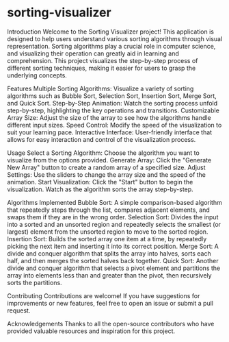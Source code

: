 # sorting-visualizer
Introduction
Welcome to the Sorting Visualizer project! This application is designed to help users understand various sorting algorithms through visual representation. Sorting algorithms play a crucial role in computer science, and visualizing their operation can greatly aid in learning and comprehension. This project visualizes the step-by-step process of different sorting techniques, making it easier for users to grasp the underlying concepts.

Features
Multiple Sorting Algorithms: Visualize a variety of sorting algorithms such as Bubble Sort, Selection Sort, Insertion Sort, Merge Sort, and Quick Sort.
Step-by-Step Animation: Watch the sorting process unfold step-by-step, highlighting the key operations and transitions.
Customizable Array Size: Adjust the size of the array to see how the algorithms handle different input sizes.
Speed Control: Modify the speed of the visualization to suit your learning pace.
Interactive Interface: User-friendly interface that allows for easy interaction and control of the visualization process.

Usage
Select a Sorting Algorithm: Choose the algorithm you want to visualize from the options provided.
Generate Array: Click the "Generate New Array" button to create a random array of a specified size.
Adjust Settings: Use the sliders to change the array size and the speed of the animation.
Start Visualization: Click the "Start" button to begin the visualization. Watch as the algorithm sorts the array step-by-step.

Algorithms Implemented
Bubble Sort: A simple comparison-based algorithm that repeatedly steps through the list, compares adjacent elements, and swaps them if they are in the wrong order.
Selection Sort: Divides the input into a sorted and an unsorted region and repeatedly selects the smallest (or largest) element from the unsorted region to move to the sorted region.
Insertion Sort: Builds the sorted array one item at a time, by repeatedly picking the next item and inserting it into its correct position.
Merge Sort: A divide and conquer algorithm that splits the array into halves, sorts each half, and then merges the sorted halves back together.
Quick Sort: Another divide and conquer algorithm that selects a pivot element and partitions the array into elements less than and greater than the pivot, then recursively sorts the partitions.

Contributing
Contributions are welcome! If you have suggestions for improvements or new features, feel free to open an issue or submit a pull request.

Acknowledgements
Thanks to all the open-source contributors who have provided valuable resources and inspiration for this project.


